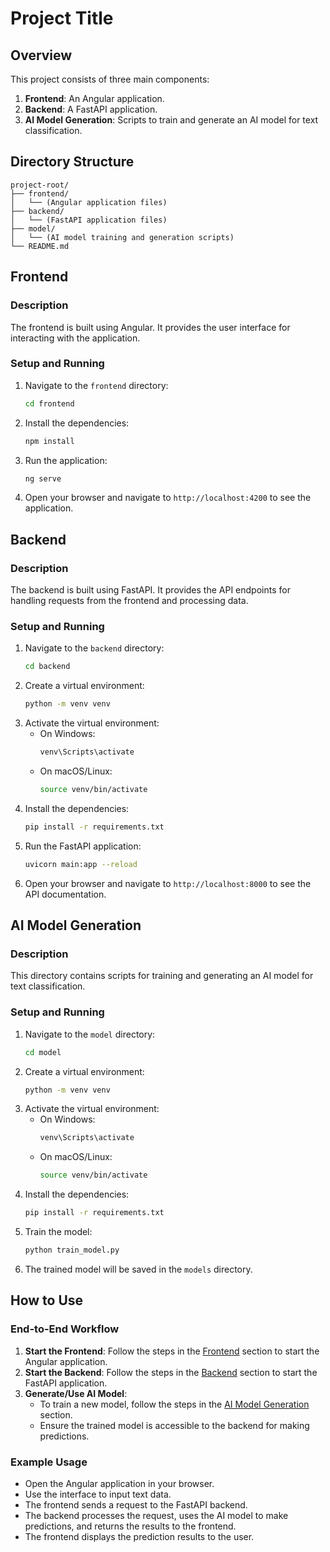 # Project Title

## Overview

This project consists of three main components:
1. **Frontend**: An Angular application.
2. **Backend**: A FastAPI application.
3. **AI Model Generation**: Scripts to train and generate an AI model for text classification.

## Directory Structure

```
project-root/
├── frontend/
│   └── (Angular application files)
├── backend/
│   └── (FastAPI application files)
├── model/
│   └── (AI model training and generation scripts)
└── README.md
```

## Frontend

### Description

The frontend is built using Angular. It provides the user interface for interacting with the application.

### Setup and Running

1. Navigate to the `frontend` directory:
   ```sh
   cd frontend
   ```
2. Install the dependencies:
   ```sh
   npm install
   ```
3. Run the application:
   ```sh
   ng serve
   ```
4. Open your browser and navigate to `http://localhost:4200` to see the application.

## Backend

### Description

The backend is built using FastAPI. It provides the API endpoints for handling requests from the frontend and processing data.

### Setup and Running

1. Navigate to the `backend` directory:
   ```sh
   cd backend
   ```
2. Create a virtual environment:
   ```sh
   python -m venv venv
   ```
3. Activate the virtual environment:
   - On Windows:
     ```sh
     venv\Scripts\activate
     ```
   - On macOS/Linux:
     ```sh
     source venv/bin/activate
     ```
4. Install the dependencies:
   ```sh
   pip install -r requirements.txt
   ```
5. Run the FastAPI application:
   ```sh
   uvicorn main:app --reload
   ```
6. Open your browser and navigate to `http://localhost:8000` to see the API documentation.

## AI Model Generation

### Description

This directory contains scripts for training and generating an AI model for text classification.

### Setup and Running

1. Navigate to the `model` directory:
   ```sh
   cd model
   ```
2. Create a virtual environment:
   ```sh
   python -m venv venv
   ```
3. Activate the virtual environment:
   - On Windows:
     ```sh
     venv\Scripts\activate
     ```
   - On macOS/Linux:
     ```sh
     source venv/bin/activate
     ```
4. Install the dependencies:
   ```sh
   pip install -r requirements.txt
   ```
5. Train the model:
   ```sh
   python train_model.py
   ```
6. The trained model will be saved in the `models` directory.

## How to Use

### End-to-End Workflow

1. **Start the Frontend**: Follow the steps in the [Frontend](#frontend) section to start the Angular application.
2. **Start the Backend**: Follow the steps in the [Backend](#backend) section to start the FastAPI application.
3. **Generate/Use AI Model**:
   - To train a new model, follow the steps in the [AI Model Generation](#ai-model-generation) section.
   - Ensure the trained model is accessible to the backend for making predictions.

### Example Usage

- Open the Angular application in your browser.
- Use the interface to input text data.
- The frontend sends a request to the FastAPI backend.
- The backend processes the request, uses the AI model to make predictions, and returns the results to the frontend.
- The frontend displays the prediction results to the user.
